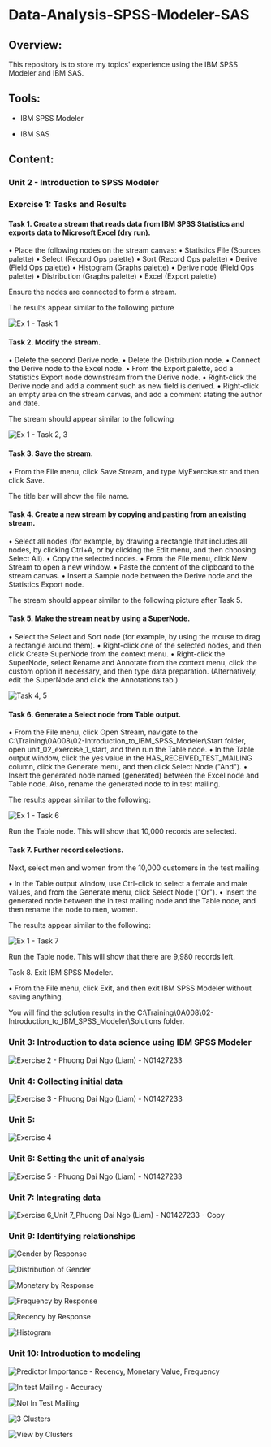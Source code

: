 # Data-Analysis-SPSS-Modeler-SAS

## Overview:

This repository is to store my topics' experience using the IBM SPSS Modeler and IBM SAS.

## Tools:

- IBM SPSS Modeler

- IBM SAS

## Content:

### Unit 2 - Introduction to SPSS Modeler

### Exercise 1: Tasks and Results

#### Task 1. Create a stream that reads data from IBM SPSS Statistics and exports data to Microsoft Excel (dry run).

• Place the following nodes on the stream canvas:
• Statistics File (Sources palette)
• Select (Record Ops palette)
• Sort (Record Ops palette)
• Derive (Field Ops palette)
• Histogram (Graphs palette)
• Derive node (Field Ops palette)
• Distribution (Graphs palette)
• Excel (Export palette)

Ensure the nodes are connected to form a stream.

The results appear similar to the following picture

![Ex 1 - Task 1](https://user-images.githubusercontent.com/70437668/150724889-9d17dcd3-ee19-4c24-8d82-21cf7c2a815e.jpg)

#### Task 2. Modify the stream.

• Delete the second Derive node.
• Delete the Distribution node.
• Connect the Derive node to the Excel node.
• From the Export palette, add a Statistics Export node downstream from the Derive node.
• Right-click the Derive node and add a comment such as new field is derived.
• Right-click an empty area on the stream canvas, and add a comment stating the author and date.

The stream should appear similar to the following

![Ex 1 - Task 2, 3](https://user-images.githubusercontent.com/70437668/150724974-c83fa672-b7c8-4bef-b638-bfc6888a33c3.jpg)

#### Task 3. Save the stream.

• From the File menu, click Save Stream, and type MyExercise.str and then click Save.

The title bar will show the file name.

#### Task 4. Create a new stream by copying and pasting from an existing stream.

• Select all nodes (for example, by drawing a rectangle that includes all nodes, by clicking Ctrl+A, or by clicking the Edit menu, and then choosing Select All).
• Copy the selected nodes.
• From the File menu, click New Stream to open a new window.
• Paste the content of the clipboard to the stream canvas.
• Insert a Sample node between the Derive node and the Statistics Export node.

The stream should appear similar to the following picture after Task 5.

#### Task 5. Make the stream neat by using a SuperNode.

• Select the Select and Sort node (for example, by using the mouse to drag a rectangle around them).
• Right-click one of the selected nodes, and then click Create SuperNode from the context menu.
• Right-click the SuperNode, select Rename and Annotate from the context menu, click the custom option if necessary, and then type data preparation. (Alternatively, edit the SuperNode and click the Annotations tab.)

![Task 4, 5](https://user-images.githubusercontent.com/70437668/150725157-627610a1-3442-4b7f-90b5-8a61be89ce70.jpg)

#### Task 6. Generate a Select node from Table output.

• From the File menu, click Open Stream, navigate to the C:\Training\0A008\02-Introduction_to_IBM_SPSS_Modeler\Start folder, open unit_02_exercise_1_start, and then run the Table node.
• In the Table output window, click the yes value in the HAS_RECEIVED_TEST_MAILING column, click the Generate menu, and then click Select Node ("And").
• Insert the generated node named (generated) between the Excel node and Table node. Also, rename the generated node to in test mailing.

The results appear similar to the following:

![Ex 1 - Task 6](https://user-images.githubusercontent.com/70437668/150725201-ce75e40e-d7ae-43f7-8570-b734e05fa6e4.jpg)

Run the Table node. This will show that 10,000 records are selected.

#### Task 7. Further record selections.

Next, select men and women from the 10,000 customers in the test mailing.

• In the Table output window, use Ctrl-click to select a female and male values, and from the Generate menu, click Select Node ("Or").
• Insert the generated node between the in test mailing node and the Table node, and then rename the node to men, women.

The results appear similar to the following:

![Ex 1 - Task 7](https://user-images.githubusercontent.com/70437668/150725267-34a92557-6bbc-4be7-82d8-16f3b60fc4ef.jpg)

Run the Table node. This will show that there are 9,980 records left.

Task 8. Exit IBM SPSS Modeler.

• From the File menu, click Exit, and then exit IBM SPSS Modeler without saving anything.

You will find the solution results in the C:\Training\0A008\02-Introduction_to_IBM_SPSS_Modeler\Solutions folder.


### Unit 3: Introduction to data science using IBM SPSS Modeler

![Exercise 2 - Phuong Dai Ngo (Liam) - N01427233](https://user-images.githubusercontent.com/70437668/152672046-ba0db92f-7ce6-4856-b393-547d2b5c8ccf.jpg)

### Unit 4: Collecting initial data

![Exercise 3 - Phuong Dai Ngo (Liam) - N01427233](https://user-images.githubusercontent.com/70437668/152672016-100caec7-6746-4a04-a4c9-e4b45f5215df.jpg)

### Unit 5:

![Exercise 4](https://user-images.githubusercontent.com/70437668/152672172-e105b3de-3b30-4644-9eab-4c69f676d7e9.jpg)

### Unit 6: Setting the unit of analysis

![Exercise 5 - Phuong Dai Ngo (Liam) - N01427233](https://user-images.githubusercontent.com/70437668/152669124-da7ebc72-bf70-4f74-8442-56263f73c670.jpg)

### Unit 7: Integrating data

![Exercise 6_Unit 7_Phuong Dai Ngo (Liam) - N01427233 - Copy](https://user-images.githubusercontent.com/70437668/152671969-ed306c5f-11e3-44c3-a550-16b1ed380beb.jpg)


### Unit 9: Identifying relationships

![Gender by Response](https://user-images.githubusercontent.com/70437668/153743239-8b5e8e39-049a-4738-b3b0-90b22272d7a7.jpg)

![Distribution of Gender](https://user-images.githubusercontent.com/70437668/153743242-9aab2d3e-69e4-4eb7-858f-43937bcc5d4a.jpg)

![Monetary by Response](https://user-images.githubusercontent.com/70437668/153743244-90ebf612-5a1e-48fe-adf2-4aed801053ad.jpg)

![Frequency by Response](https://user-images.githubusercontent.com/70437668/153743246-3b68c6f1-2e77-4683-aa49-8671384e228f.jpg)

![Recency by Response](https://user-images.githubusercontent.com/70437668/153743250-40244406-7936-46d4-a926-ae4170507b6b.jpg)

![Histogram](https://user-images.githubusercontent.com/70437668/153743251-4601d68b-d1ce-457b-b1cf-53f5fcdec887.jpg)

### Unit 10: Introduction to modeling

![Predictor Importance - Recency, Monetary Value, Frequency](https://user-images.githubusercontent.com/70437668/153743281-172ceee1-7c6b-49cf-bef1-876f40be5291.jpg)

![In test Mailing - Accuracy](https://user-images.githubusercontent.com/70437668/153743285-59f552ec-0a99-4f7b-bf05-10d475a34cae.jpg)

![Not In Test Mailing](https://user-images.githubusercontent.com/70437668/153743292-ea5b2430-404b-4574-b403-05e3e5d1b835.jpg)

![3 Clusters](https://user-images.githubusercontent.com/70437668/153743294-2d61d3fb-b6a3-4b3e-be2d-4b3800147e0e.jpg)

![View by Clusters](https://user-images.githubusercontent.com/70437668/153743297-99844732-8de5-4b57-a4a8-5af859547245.jpg)

